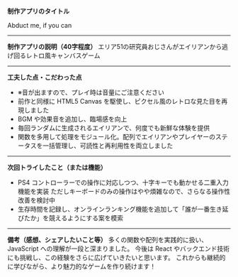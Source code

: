 **制作アプリのタイトル**

Abduct me, if you can

---

**制作アプリの説明（40字程度）**
エリア51の研究員おじさんがエイリアンから逃げ回るレトロ風キャンバスゲーム

---

**工夫した点・こだわった点**

* ※音が出ますので、プレイ時は音量にご注意ください
* 前作と同様に HTML5 Canvas を駆使し、ピクセル風のレトロな見た目を再現しました
* BGM や効果音を追加し、臨場感を向上
* 毎回ランダムに生成されるエイリアンで、何度でも新鮮な体験を提供
* 関数を多用して処理をモジュール化。配列でエイリアンやプレイヤーのステータスを一括管理し、可読性と再利用性を両立しました

---

**次回トライしたこと（または機能）**

* PS4 コントローラーでの操作に対応しつつ、十字キーでも動かせる二重入力機能を実装
  ただしキーボードのみの操作はやや煩雑なので、さらなる操作性改善を検討中
* 生存時間を記録し、オンラインランキング機能を追加して「誰が一番生き延びたか」を競えるようにする案を模索

---

**備考（感想、シェアしたいこと等）**
多くの関数や配列を実践的に扱い、JavaScript への理解が一段と深まりました。
今後は React やバックエンド技術にも挑戦し、この経験をさらに広げていきたいと思います。
これからも継続的に学びながら、より魅力的なゲームを作り続けます！
